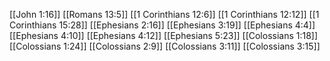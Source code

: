 [[John 1:16]]
[[Romans 13:5]]
[[1 Corinthians 12:6]]
[[1 Corinthians 12:12]]
[[1 Corinthians 15:28]]
[[Ephesians 2:16]]
[[Ephesians 3:19]]
[[Ephesians 4:4]]
[[Ephesians 4:10]]
[[Ephesians 4:12]]
[[Ephesians 5:23]]
[[Colossians 1:18]]
[[Colossians 1:24]]
[[Colossians 2:9]]
[[Colossians 3:11]]
[[Colossians 3:15]]
